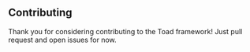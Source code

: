 ## Contributing

Thank you for considering contributing to the Toad framework! Just pull request and open issues for now.